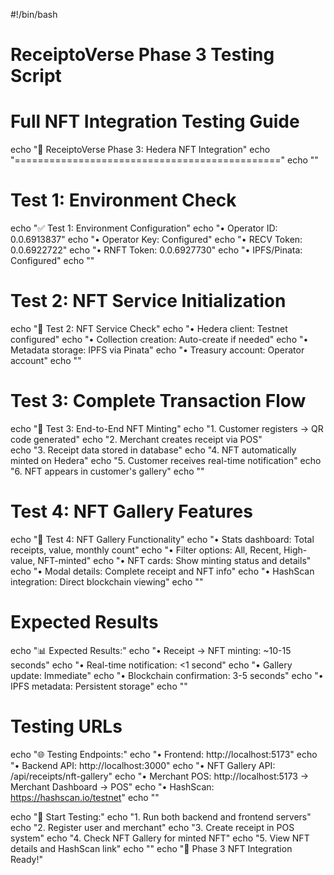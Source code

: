 #!/bin/bash

# ReceiptoVerse Phase 3 Testing Script

# Full NFT Integration Testing Guide

echo "🎉 ReceiptoVerse Phase 3: Hedera NFT Integration"
echo "=============================================="
echo ""

# Test 1: Environment Check

echo "✅ Test 1: Environment Configuration"
echo "• Operator ID: 0.0.6913837"
echo "• Operator Key: Configured"
echo "• RECV Token: 0.0.6922722"
echo "• RNFT Token: 0.0.6927730"
echo "• IPFS/Pinata: Configured"
echo ""

# Test 2: NFT Service Initialization

echo "🔧 Test 2: NFT Service Check"
echo "• Hedera client: Testnet configured"
echo "• Collection creation: Auto-create if needed"
echo "• Metadata storage: IPFS via Pinata"
echo "• Treasury account: Operator account"
echo ""

# Test 3: Complete Transaction Flow

echo "🚀 Test 3: End-to-End NFT Minting"
echo "1. Customer registers → QR code generated"
echo "2. Merchant creates receipt via POS"  
echo "3. Receipt data stored in database"
echo "4. NFT automatically minted on Hedera"
echo "5. Customer receives real-time notification"
echo "6. NFT appears in customer's gallery"
echo ""

# Test 4: NFT Gallery Features

echo "🎨 Test 4: NFT Gallery Functionality"
echo "• Stats dashboard: Total receipts, value, monthly count"
echo "• Filter options: All, Recent, High-value, NFT-minted"
echo "• NFT cards: Show minting status and details"
echo "• Modal details: Complete receipt and NFT info"
echo "• HashScan integration: Direct blockchain viewing"
echo ""

# Expected Results

echo "📊 Expected Results:"
echo "• Receipt → NFT minting: ~10-15 seconds"
echo "• Real-time notification: <1 second"
echo "• Gallery update: Immediate"
echo "• Blockchain confirmation: 3-5 seconds"
echo "• IPFS metadata: Persistent storage"
echo ""

# Testing URLs

echo "🌐 Testing Endpoints:"
echo "• Frontend: http://localhost:5173"
echo "• Backend API: http://localhost:3000"
echo "• NFT Gallery API: /api/receipts/nft-gallery"
echo "• Merchant POS: http://localhost:5173 → Merchant Dashboard → POS"
echo "• HashScan: https://hashscan.io/testnet"
echo ""

echo "🎯 Start Testing:"
echo "1. Run both backend and frontend servers"
echo "2. Register user and merchant"
echo "3. Create receipt in POS system"
echo "4. Check NFT Gallery for minted NFT"
echo "5. View NFT details and HashScan link"
echo ""
echo "🎉 Phase 3 NFT Integration Ready!"
